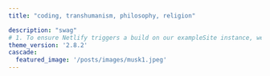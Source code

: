 ```yaml
---
title: "coding, transhumanism, philosophy, religion"

description: "swag"
# 1. To ensure Netlify triggers a build on our exampleSite instance, we need to change a file in the exampleSite directory.
theme_version: '2.8.2'
cascade:
  featured_image: '/posts/images/musk1.jpeg'
---
```

